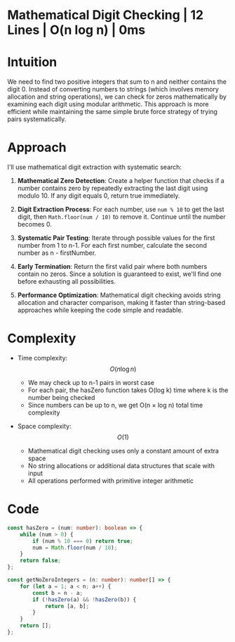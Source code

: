 # Mathematical Digit Checking | 12 Lines | O(n log n) | 0ms

# Intuition
We need to find two positive integers that sum to n and neither contains the digit 0. Instead of converting numbers to strings (which involves memory allocation and string operations), we can check for zeros mathematically by examining each digit using modular arithmetic. This approach is more efficient while maintaining the same simple brute force strategy of trying pairs systematically.

# Approach
I'll use mathematical digit extraction with systematic search:

1. **Mathematical Zero Detection**: Create a helper function that checks if a number contains zero by repeatedly extracting the last digit using modulo 10. If any digit equals 0, return true immediately.

2. **Digit Extraction Process**: For each number, use `num % 10` to get the last digit, then `Math.floor(num / 10)` to remove it. Continue until the number becomes 0.

3. **Systematic Pair Testing**: Iterate through possible values for the first number from 1 to n-1. For each first number, calculate the second number as n - firstNumber.

4. **Early Termination**: Return the first valid pair where both numbers contain no zeros. Since a solution is guaranteed to exist, we'll find one before exhausting all possibilities.

5. **Performance Optimization**: Mathematical digit checking avoids string allocation and character comparison, making it faster than string-based approaches while keeping the code simple and readable.

# Complexity
- Time complexity: $$O(n \log n)$$
  - We may check up to n-1 pairs in worst case
  - For each pair, the hasZero function takes O(log k) time where k is the number being checked
  - Since numbers can be up to n, we get O(n × log n) total time complexity

- Space complexity: $$O(1)$$
  - Mathematical digit checking uses only a constant amount of extra space
  - No string allocations or additional data structures that scale with input
  - All operations performed with primitive integer arithmetic

# Code
```typescript []
const hasZero = (num: number): boolean => {
    while (num > 0) {
        if (num % 10 === 0) return true;
        num = Math.floor(num / 10);
    }
    return false;
};

const getNoZeroIntegers = (n: number): number[] => {
    for (let a = 1; a < n; a++) {
        const b = n - a;
        if (!hasZero(a) && !hasZero(b)) {
            return [a, b];
        }
    }
    return [];
};
```